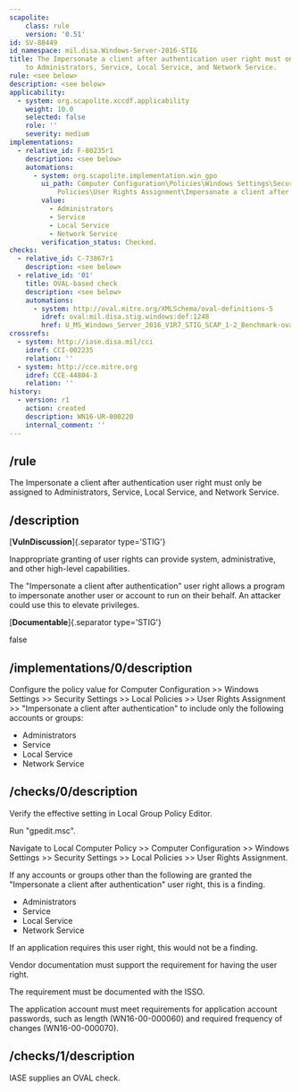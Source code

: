 ```yaml
---
scapolite:
    class: rule
    version: '0.51'
id: SV-88449
id_namespace: mil.disa.Windows-Server-2016-STIG
title: The Impersonate a client after authentication user right must only be assigned
    to Administrators, Service, Local Service, and Network Service.
rule: <see below>
description: <see below>
applicability:
  - system: org.scapolite.xccdf.applicability
    weight: 10.0
    selected: false
    role: ''
    severity: medium
implementations:
  - relative_id: F-80235r1
    description: <see below>
    automations:
      - system: org.scapolite.implementation.win_gpo
        ui_path: Computer Configuration\Policies\Windows Settings\Security Settings\Local
            Policies\User Rights Assignment\Impersonate a client after authentication
        value:
          - Administrators
          - Service
          - Local Service
          - Network Service
        verification_status: Checked.
checks:
  - relative_id: C-73867r1
    description: <see below>
  - relative_id: '01'
    title: OVAL-based check
    description: <see below>
    automations:
      - system: http://oval.mitre.org/XMLSchema/oval-definitions-5
        idref: oval:mil.disa.stig.windows:def:1248
        href: U_MS_Windows_Server_2016_V1R7_STIG_SCAP_1-2_Benchmark-oval.xml
crossrefs:
  - system: http://iase.disa.mil/cci
    idref: CCI-002235
    relation: ''
  - system: http://cce.mitre.org
    idref: CCE-44804-3
    relation: ''
history:
  - version: r1
    action: created
    description: WN16-UR-000220
    internal_comment: ''
---
```



## /rule

The Impersonate a client after authentication user right must only be assigned to Administrators, Service, Local Service, and Network Service.

## /description

[**VulnDiscussion**]{.separator type='STIG'}

Inappropriate granting of user rights can provide system, administrative, and other high-level capabilities.

The "Impersonate a client after authentication" user right allows a program to impersonate another user or account to run on their behalf. An attacker could use this to elevate privileges.

[**Documentable**]{.separator type='STIG'}

false

## /implementations/0/description

Configure the policy value for Computer Configuration >> Windows Settings >> Security Settings >> Local Policies >> User Rights Assignment >> "Impersonate a client after authentication" to include only the following accounts or groups:

- Administrators
- Service
- Local Service
- Network Service

## /checks/0/description

Verify the effective setting in Local Group Policy Editor.

Run "gpedit.msc".

Navigate to Local Computer Policy >> Computer Configuration >> Windows Settings >> Security Settings >> Local Policies >> User Rights Assignment.

If any accounts or groups other than the following are granted the "Impersonate a client after authentication" user right, this is a finding.

- Administrators
- Service
- Local Service
- Network Service

If an application requires this user right, this would not be a finding.

Vendor documentation must support the requirement for having the user right.

The requirement must be documented with the ISSO.

The application account must meet requirements for application account passwords, such as length (WN16-00-000060) and required frequency of changes (WN16-00-000070).

## /checks/1/description

IASE supplies an OVAL check.
